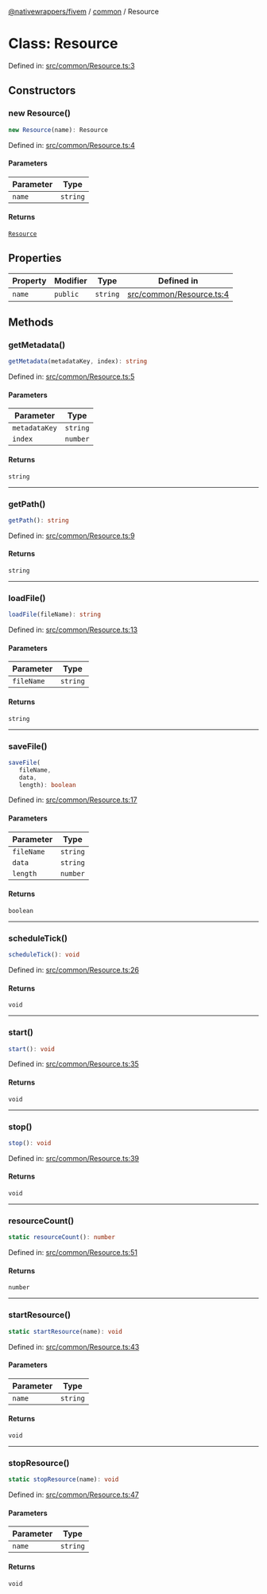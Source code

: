 [@nativewrappers/fivem](../../README.md) / [common](../README.md) / Resource

# Class: Resource

Defined in: [src/common/Resource.ts:3](https://github.com/nativewrappers/fivem/blob/712f0bf92fff25cfcad1f759429c48668c195b4a/src/common/Resource.ts#L3)

## Constructors

### new Resource()

```ts
new Resource(name): Resource
```

Defined in: [src/common/Resource.ts:4](https://github.com/nativewrappers/fivem/blob/712f0bf92fff25cfcad1f759429c48668c195b4a/src/common/Resource.ts#L4)

#### Parameters

| Parameter | Type |
| ------ | ------ |
| `name` | `string` |

#### Returns

[`Resource`](Resource.md)

## Properties

| Property | Modifier | Type | Defined in |
| ------ | ------ | ------ | ------ |
| <a id="name-1"></a> `name` | `public` | `string` | [src/common/Resource.ts:4](https://github.com/nativewrappers/fivem/blob/712f0bf92fff25cfcad1f759429c48668c195b4a/src/common/Resource.ts#L4) |

## Methods

### getMetadata()

```ts
getMetadata(metadataKey, index): string
```

Defined in: [src/common/Resource.ts:5](https://github.com/nativewrappers/fivem/blob/712f0bf92fff25cfcad1f759429c48668c195b4a/src/common/Resource.ts#L5)

#### Parameters

| Parameter | Type |
| ------ | ------ |
| `metadataKey` | `string` |
| `index` | `number` |

#### Returns

`string`

***

### getPath()

```ts
getPath(): string
```

Defined in: [src/common/Resource.ts:9](https://github.com/nativewrappers/fivem/blob/712f0bf92fff25cfcad1f759429c48668c195b4a/src/common/Resource.ts#L9)

#### Returns

`string`

***

### loadFile()

```ts
loadFile(fileName): string
```

Defined in: [src/common/Resource.ts:13](https://github.com/nativewrappers/fivem/blob/712f0bf92fff25cfcad1f759429c48668c195b4a/src/common/Resource.ts#L13)

#### Parameters

| Parameter | Type |
| ------ | ------ |
| `fileName` | `string` |

#### Returns

`string`

***

### saveFile()

```ts
saveFile(
   fileName, 
   data, 
   length): boolean
```

Defined in: [src/common/Resource.ts:17](https://github.com/nativewrappers/fivem/blob/712f0bf92fff25cfcad1f759429c48668c195b4a/src/common/Resource.ts#L17)

#### Parameters

| Parameter | Type |
| ------ | ------ |
| `fileName` | `string` |
| `data` | `string` |
| `length` | `number` |

#### Returns

`boolean`

***

### scheduleTick()

```ts
scheduleTick(): void
```

Defined in: [src/common/Resource.ts:26](https://github.com/nativewrappers/fivem/blob/712f0bf92fff25cfcad1f759429c48668c195b4a/src/common/Resource.ts#L26)

#### Returns

`void`

***

### start()

```ts
start(): void
```

Defined in: [src/common/Resource.ts:35](https://github.com/nativewrappers/fivem/blob/712f0bf92fff25cfcad1f759429c48668c195b4a/src/common/Resource.ts#L35)

#### Returns

`void`

***

### stop()

```ts
stop(): void
```

Defined in: [src/common/Resource.ts:39](https://github.com/nativewrappers/fivem/blob/712f0bf92fff25cfcad1f759429c48668c195b4a/src/common/Resource.ts#L39)

#### Returns

`void`

***

### resourceCount()

```ts
static resourceCount(): number
```

Defined in: [src/common/Resource.ts:51](https://github.com/nativewrappers/fivem/blob/712f0bf92fff25cfcad1f759429c48668c195b4a/src/common/Resource.ts#L51)

#### Returns

`number`

***

### startResource()

```ts
static startResource(name): void
```

Defined in: [src/common/Resource.ts:43](https://github.com/nativewrappers/fivem/blob/712f0bf92fff25cfcad1f759429c48668c195b4a/src/common/Resource.ts#L43)

#### Parameters

| Parameter | Type |
| ------ | ------ |
| `name` | `string` |

#### Returns

`void`

***

### stopResource()

```ts
static stopResource(name): void
```

Defined in: [src/common/Resource.ts:47](https://github.com/nativewrappers/fivem/blob/712f0bf92fff25cfcad1f759429c48668c195b4a/src/common/Resource.ts#L47)

#### Parameters

| Parameter | Type |
| ------ | ------ |
| `name` | `string` |

#### Returns

`void`
